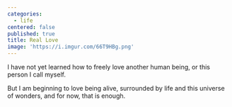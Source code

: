 ```yaml
---
categories:
  - life
centered: false
published: true
title: Real Love
image: 'https://i.imgur.com/66T9HBg.png'
---
```


I have not yet learned
how to freely love 
another human being,
or this person
I call myself.

But I am beginning to love
being alive,
surrounded by life 
and this universe of wonders,
and for now,
that is enough.
